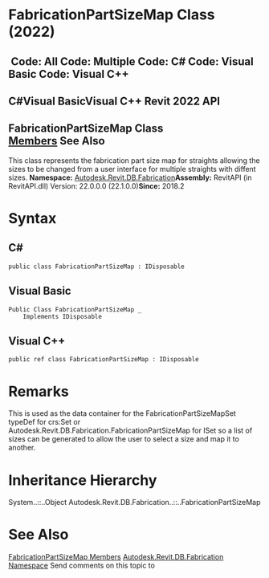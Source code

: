 # FabricationPartSizeMap Class (2022)

﻿
 Code: All Code: Multiple Code: C# Code: Visual Basic Code: Visual C++   
---  
C#Visual BasicVisual C++
Revit 2022 API  
---  
FabricationPartSizeMap Class  
[Members](ff1aafdc-5d0c-6859-fdc2-d3f841abebf8.md "FabricationPartSizeMap Members") See Also  
---  
This class represents the fabrication part size map for straights allowing the sizes to be changed from a user interface for multiple straights with diffent sizes. 
**Namespace:** [Autodesk.Revit.DB.Fabrication](49e74a25-7ea1-efa6-548a-a3c3d0655e43.md "Autodesk.Revit.DB.Fabrication Namespace")**Assembly:** RevitAPI (in RevitAPI.dll) Version: 22.0.0.0 (22.1.0.0)**Since:** 2018.2 
# Syntax
C#  
---  
```text
public class FabricationPartSizeMap : IDisposable
```
  
Visual Basic  
---  
```text
Public Class FabricationPartSizeMap _
	Implements IDisposable
```
  
Visual C++  
---  
```text
public ref class FabricationPartSizeMap : IDisposable
```
  
# Remarks
This is used as the data container for the FabricationPartSizeMapSet typeDef for crs:Set or Autodesk.Revit.DB.Fabrication.FabricationPartSizeMap for ISet so a list of sizes can be generated to allow the user to select a size and map it to another. 
# Inheritance Hierarchy
System..::..Object Autodesk.Revit.DB.Fabrication..::..FabricationPartSizeMap
# See Also
[FabricationPartSizeMap Members](ff1aafdc-5d0c-6859-fdc2-d3f841abebf8.md "FabricationPartSizeMap Members")
[Autodesk.Revit.DB.Fabrication Namespace](49e74a25-7ea1-efa6-548a-a3c3d0655e43.md "Autodesk.Revit.DB.Fabrication Namespace")
Send comments on this topic to 